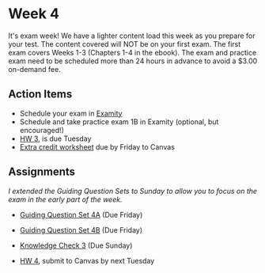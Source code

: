 # Week 4

It's exam week!  We have a lighter content load this week as you prepare for your test.  The content covered will NOT be on your first exam.  The first exam covers Weeks 1-3 (Chapters 1-4 in the ebook).  The exam and practice exam need to be scheduled more than 24 hours in advance to avoid a $3.00 on-demand fee.



## Action Items
* Schedule your exam in [Examity](https://psu.instructure.com/courses/1866869/external_tools/196889?display=borderless)
* Schedule and take practice exam 1B in Examity (optional, but encouraged!)
* [HW 3](https://genchem.science.psu.edu/homework-3-houck), is due Tuesday
* [Extra credit worksheet](https://media.ed.science.psu.edu/sites/media/ed/files/documents/pre_exam_1_extra_credit_worksheet_wc.pdf) due by Friday to Canvas


## Assignments

_I extended the Guiding Question Sets to Sunday to allow you to focus on the exam in the early part of the week._


- [Guiding Question Set 4A](https://psu.instructure.com/courses/1866869/quizzes/3317735) (Due Friday)

- [Guiding Question Set 4B](https://psu.instructure.com/courses/1866869/quizzes/3317745) (Due Friday)
- [Knowledge Check 3](https://psu.instructure.com/courses/1866869/quizzes/3268977) (Due Sunday)

- [HW 4](https://genchem.science.psu.edu/homework-4-houck), submit to Canvas by next Tuesday





